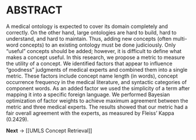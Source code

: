# ABSTRACT

A medical ontology is expected to cover its domain completely and correctly. On the other hand, large ontologies are hard to build, hard to understand, and hard to maintain. Thus, adding new concepts (often multi-word concepts) to an existing ontology must be done judiciously. Only “useful” concepts should be added; however, it is difficult to define what makes a concept useful. In this research, we propose a metric to measure the utility of a concept. We identified factors that appear to influence “goodness” judgments of medical experts and combined them into a single metric. These factors include concept name length (in words), concept occurrence frequency in the medical literature, and syntactic categories of component words. As an added factor we used the simplicity of a term after mapping it into a specific foreign language. We performed Bayesian optimization of factor weights to achieve maximum agreement between the metric and three medical experts. The results showed that our metric had a fair overall agreement with the experts, as measured by Fleiss’ Kappa (0.2429).

**Next** -> [[UMLS Concept Retrieval]]